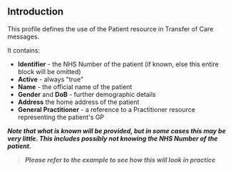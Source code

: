 ## Introduction
This profile defines the use of the Patient resource in Transfer of Care messages.

It contains:

 - **Identifier** - the NHS Number of the patient (if known, else this entire block will be omitted)
 - **Active** - always "true"
 - **Name** - the official name of the patient
 - **Gender** and **DoB** - further demographic details
 - **Address** the home address of the patient
 - **General Practitioner** - a reference to a Practitioner resource representing the patient's GP

 ***Note that what is known will be provided, but in some cases this may be very little. This includes possibly not knowing the NHS Number of the patient.***

>***Please refer to the example to see how this will look in practice***